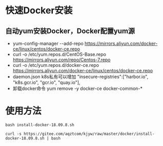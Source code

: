 # 快速Docker安装

## 自动yum安装Docker，Docker配置yum源
- yum-config-manager --add-repo https://mirrors.aliyun.com/docker-ce/linux/centos/docker-ce.repo
- curl -o /etc/yum.repos.d/CentOS-Base.repo https://mirrors.aliyun.com/repo/Centos-7.repo
- curl -o /etc/yum.repos.d/docker-ce.repo https://mirrors.aliyun.com/docker-ce/linux/centos/docker-ce.repo
- daemon.json k8s私有可以增加  "insecure-registries":["harbor.io", "k8s.gcr.io", "gcr.io", "quay.io"],
- 卸载docker命令 yum remove -y  docker-ce docker-common-*


# 使用方法
```
bash install-docker-18.09.8.sh
```

```
curl -s https://gitee.com/aqztcom/kjyw/raw/master/docker/install-docker-18.09.8.sh | bash
```